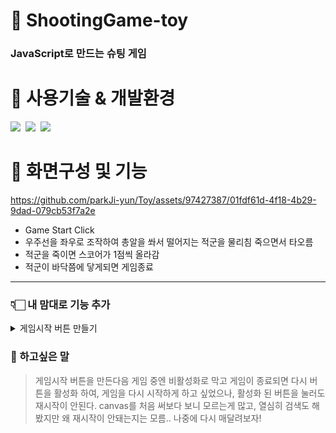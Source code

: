# 🚀 ShootingGame-toy

### JavaScript로 만드는 슈팅 게임

# 🚀 사용기술 & 개발환경

<img src="https://img.shields.io/badge/html-E34F26?style=for-the-badge&logo=html5&logoColor=white">&nbsp;
<img src="https://img.shields.io/badge/css-1572B6?style=for-the-badge&logo=css3&logoColor=white">&nbsp;
<img src="https://img.shields.io/badge/javascript-F7DF1E?style=for-the-badge&logo=javascript&logoColor=black"><br>

# 🚀 화면구성 및 기능

https://github.com/parkJi-yun/Toy/assets/97427387/01fdf61d-4f18-4b29-9dad-079cb53f7a2e

- Game Start Click
- 우주선을 좌우로 조작하여 총알을 쏴서 떨어지는 적군을 물리침 죽으면서 타오름
- 적군을 죽이면 스코어가 1점씩 올라감
- 적군이 바닥쯤에 닿게되면 게임종료

---

### 👇🏻 내 맘대로 기능 추가

<details>
<summary>게임시작 버튼 만들기</summary><br>

```javascript
function run() {
    loadImage();
    setupKeyboardListener();
    createEnemy();
    main();
};
```

</details>

### 🚀 하고싶은 말

> 게임시작 버튼을 만든다음 게임 중엔 비활성화로 막고
> 게임이 종료되면 다시 버튼을 활성화 하여, 게임을 다시 시작하게 하고 싶었으나, 활성화 된 버튼을 눌러도 재시작이 안된다.
> canvas를 처음 써보다 보니 모르는게 많고, 열심히 검색도 해봤지만 왜 재시작이 안돼는지는 모름..
> 나중에 다시 매달려보자!
